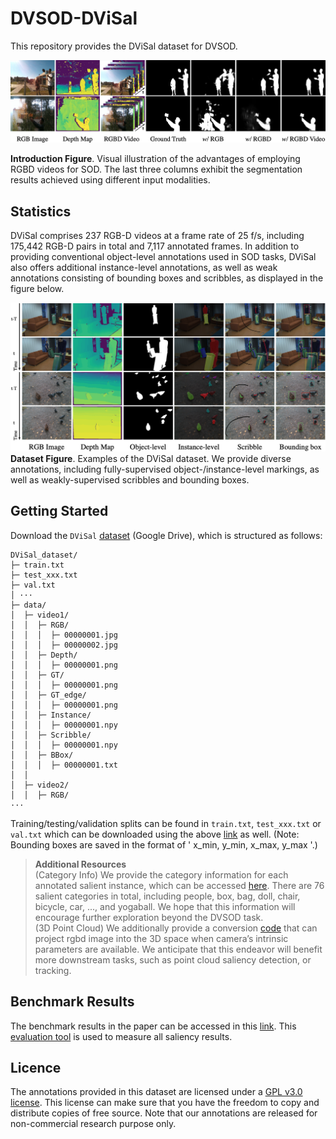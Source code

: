 # DVSOD-DViSal
This repository provides the DViSal dataset for DVSOD.

![avatar](https://github.com/DVSOD/DVSOD-DViSal/blob/main/introduction.png)  

**Introduction Figure**. Visual illustration of the advantages of employing RGBD videos for SOD. The last three columns exhibit the segmentation results achieved using different input modalities.

## Statistics

DViSal comprises 237 RGB-D videos at a frame rate of 25 f/s, including 175,442 RGB-D pairs in total and 7,117 annotated frames. In addition to providing conventional object-level annotations used in SOD tasks, DViSal also offers additional instance-level annotations, as well as weak annotations consisting of bounding boxes and scribbles, as displayed in the figure below.

![avatar](https://github.com/DVSOD/DVSOD-DViSal/blob/main/dataset.png)
**Dataset Figure**. Examples of the DViSal dataset. We provide diverse annotations, including fully-supervised object-/instance-level markings, as well as weakly-supervised scribbles and bounding boxes.

## Getting Started

Download the `DViSal` [dataset](https://drive.google.com/file/d/18IYSbaBWazU5MQtgvPoQu2JoHd2HOUPE/view?usp=sharing) (Google Drive), which is structured as follows:

```
DViSal_dataset/
├─ train.txt
├─ test_xxx.txt
├─ val.txt
│ ···
├─ data/
│  ├─ video1/
│  │  ├─ RGB/
│  │  │  ├─ 00000001.jpg
│  │  │  ├─ 00000002.jpg
│  │  ├─ Depth/
│  │  │  ├─ 00000001.png
│  │  ├─ GT/
│  │  │  ├─ 00000001.png
│  │  ├─ GT_edge/
│  │  │  ├─ 00000001.png
│  │  ├─ Instance/
│  │  │  ├─ 00000001.npy
│  │  ├─ Scribble/
│  │  │  ├─ 00000001.npy
│  │  ├─ BBox/
│  │  │  ├─ 00000001.txt
│  │
│  ├─ video2/
│  │  ├─ RGB/
···
```

Training/testing/validation splits can be found in `train.txt`, `test_xxx.txt` or `val.txt` which can be downloaded using the above [link](https://drive.google.com/file/d/18IYSbaBWazU5MQtgvPoQu2JoHd2HOUPE/view?usp=sharing) as well. (Note: Bounding boxes are saved in the format of ' x_min, y_min, x_max, y_max '.)

> **Additional Resources**  
(Category Info) We provide the category information for each annotated salient instance, which can be accessed [here](https://drive.google.com/file/d/1Zf5HTGpm3fIcoDHq41ItQeqRMq44uK7o/view?usp=sharing). There are 76 salient categories in total, including people, box, bag, doll, chair, bicycle, car, ..., and yogaball. We hope that this information will encourage further exploration beyond the DVSOD task.     
(3D Point Cloud) We additionally provide a conversion [code](https://github.com/DVSOD/DVSOD-DViSal/blob/main/rgbd2point.py) that can project rgbd image into the 3D
space when camera’s intrinsic parameters are available. We anticipate that this endeavor will benefit more downstream tasks, such as point cloud saliency detection, or tracking.

## Benchmark Results

The benchmark results in the paper can be accessed in this [link](https://drive.google.com/file/d/1WH6WLkRmnFaybgtS8vgWXnIwZ52xBqnQ/view?usp=sharing). This [evaluation tool](https://github.com/DVSOD/DVSOD-Evaluation) is used to measure all saliency results.

## Licence

The annotations provided in this dataset are licensed under a [GPL v3.0 license](https://www.gnu.org/licenses/gpl-3.0.en.html#license-text). This license can make sure that you have the freedom to copy and distribute copies of free source. Note that our annotations are released for non-commercial research purpose only.



